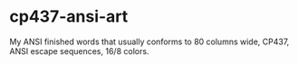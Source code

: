 # cp437-ansi-art
My ANSI finished words that usually conforms to 80 columns wide, CP437, ANSI escape sequences, 16/8 colors.
